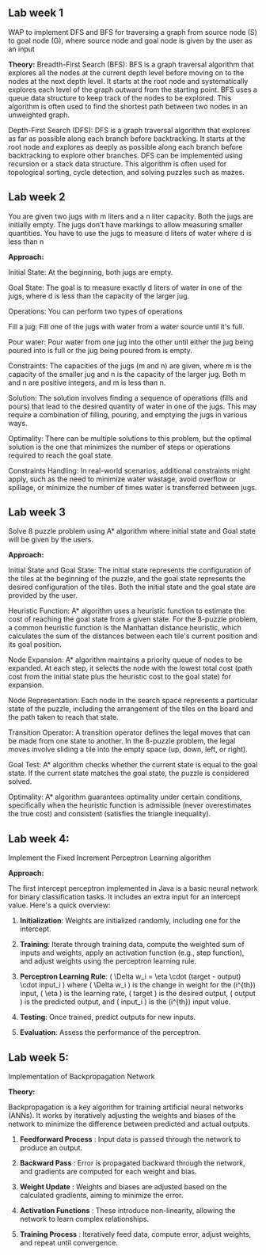 ## Lab week 1

WAP to implement DFS and BFS for traversing a graph from source node (S) to goal node (G), where source node and goal node is given by the user as an input

**Theory:**
Breadth-First Search (BFS):
BFS is a graph traversal algorithm that explores all the nodes at the current depth level before moving on to the nodes at the next depth level. It starts at the root node and systematically explores each level of the graph outward from the starting point. BFS uses a queue data structure to keep track of the nodes to be explored. This algorithm is often used to find the shortest path between two nodes in an unweighted graph.

Depth-First Search (DFS):
DFS is a graph traversal algorithm that explores as far as possible along each branch before backtracking. It starts at the root node and explores as deeply as possible along each branch before backtracking to explore other branches. DFS can be implemented using recursion or a stack data structure. This algorithm is often used for topological sorting, cycle detection, and solving puzzles such as mazes.

## Lab week 2 

You are given two jugs with m liters and a n liter capacity. Both the jugs are initially empty. The jugs don’t have markings to allow measuring smaller quantities. You have to use the jugs to measure d liters of water where d is less than n

**Approach:**

Initial State: At the beginning, both jugs are empty.

Goal State: The goal is to measure exactly d liters of water in one of the jugs, where d is less than the capacity of the larger jug.

Operations: You can perform two types of operations

Fill a jug: Fill one of the jugs with water from a water source until it's full.

Pour water: Pour water from one jug into the other until either the jug being poured into is full or the jug being poured from is empty.

Constraints: The capacities of the jugs (m and n) are given, where m is the capacity of the smaller jug and n is the capacity of the larger jug. Both m and n are positive integers, and m is less than n.

Solution: The solution involves finding a sequence of operations (fills and pours) that lead to the desired quantity of water in one of the jugs. This may require a combination of filling, pouring, and emptying the jugs in various ways.

Optimality: There can be multiple solutions to this problem, but the optimal solution is the one that minimizes the number of steps or operations required to reach the goal state.

Constraints Handling: In real-world scenarios, additional constraints might apply, such as the need to minimize water wastage, avoid overflow or spillage, or minimize the number of times water is transferred between jugs.

## Lab week 3 

Solve 8 puzzle problem using A* algorithm where initial state and Goal state will be given by the users.

**Approach:**

Initial State and Goal State: The initial state represents the configuration of the tiles at the beginning of the puzzle, and the goal state represents the desired configuration of the tiles. Both the initial state and the goal state are provided by the user.

Heuristic Function: A* algorithm uses a heuristic function to estimate the cost of reaching the goal state from a given state. For the 8-puzzle problem, a common heuristic function is the Manhattan distance heuristic, which calculates the sum of the distances between each tile's current position and its goal position.

Node Expansion: A* algorithm maintains a priority queue of nodes to be expanded. At each step, it selects the node with the lowest total cost (path cost from the initial state plus the heuristic cost to the goal state) for expansion.

Node Representation: Each node in the search space represents a particular state of the puzzle, including the arrangement of the tiles on the board and the path taken to reach that state.

Transition Operator: A transition operator defines the legal moves that can be made from one state to another. In the 8-puzzle problem, the legal moves involve sliding a tile into the empty space (up, down, left, or right).

Goal Test: A* algorithm checks whether the current state is equal to the goal state. If the current state matches the goal state, the puzzle is considered solved.

Optimality: A* algorithm guarantees optimality under certain conditions, specifically when the heuristic function is admissible (never overestimates the true cost) and consistent (satisfies the triangle inequality).

## Lab week 4:

Implement the Fixed Increment Perceptron Learning algorithm

**Approach:**

The first intercept perceptron implemented in Java is a basic neural network for binary classification tasks. It includes an extra input for an intercept value. Here's a quick overview:

1. **Initialization**: Weights are initialized randomly, including one for the intercept.
   
2. **Training**: Iterate through training data, compute the weighted sum of inputs and weights, apply an activation function (e.g., step function), and adjust weights using the perceptron learning rule.


   
4. **Perceptron Learning Rule**: \( \Delta w_i = \eta \cdot (target - output) \cdot input_i \) where \( \Delta w_i \) is the change in weight for the \(i^{th}\) input, \( \eta \) is the learning rate, \( target \) is the desired output, \( output \) is the predicted output, and \( input_i \) is the \(i^{th}\) input value.
   
5. **Testing**: Once trained, predict outputs for new inputs.
   
6. **Evaluation**: Assess the performance of the perceptron.


## Lab week 5: 

Implementation of Backpropagation Network

**Theory:**

Backpropagation is a key algorithm for training artificial neural networks (ANNs). It works by iteratively adjusting the weights and biases of the network to minimize the difference between predicted and actual outputs.

1. **Feedforward Process** : Input data is passed through the network to produce an output.

2. **Backward Pass** : Error is propagated backward through the network, and gradients are computed for each weight and bias.

3. **Weight Update** : Weights and biases are adjusted based on the calculated gradients, aiming to minimize the error.

4. **Activation Functions** : These introduce non-linearity, allowing the network to learn complex relationships.

5. **Training Process** : Iteratively feed data, compute error, adjust weights, and repeat until convergence.
